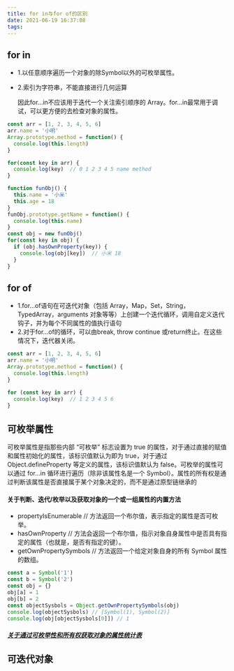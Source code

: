```yaml
---
title: for in与for of的区别
date: 2021-06-19 16:37:08
tags:
---
```



## for in

- 1.以任意顺序遍历一个对象的除Symbol以外的可枚举属性。
- 2.索引为字符串，不能直接进行几何运算

  因此for...in不应该用于迭代一个关注索引顺序的 Array。for...in最常用于调试，可以更方便的去检查对象的属性。

```javaScript
const arr = [1, 2, 3, 4, 5, 6]
arr.name = '小明'
Array.prototype.method = function() {
  console.log(this.length)
}

for(const key in arr) {
  console.log(key)  // 0 1 2 3 4 5 name method
}
```

```javaScript
function funObj() {
  this.name = '小米'
  this.age = 18
}
funObj.prototype.getName = function() {
  console.log(this.name)
}
const obj = new funObj()
for(const key in obj) {
  if (obj.hasOwnProperty(key)) {
    console.log(obj[key])  // 小米 18
  }
}
```

## for of 

- 1.for...of语句在可迭代对象（包括 Array，Map，Set，String，TypedArray，arguments 对象等等）上创建一个迭代循环，调用自定义迭代钩子，并为每个不同属性的值执行语句
- 2.对于for...of的循环，可以由break, throw  continue  或return终止。在这些情况下，迭代器关闭。

```javaScript
const arr = [1, 2, 3, 4, 5, 6]
arr.name = '小明'
Array.prototype.method = function() {
  console.log(this.length)
}

for (const key in arr) {
  console.log(key)  // 1 2 3 4 5 6
}
```

## 可枚举属性
可枚举属性是指那些内部 “可枚举” 标志设置为 true 的属性，对于通过直接的赋值和属性初始化的属性，该标识值默认为即为 true，对于通过 Object.defineProperty 等定义的属性，该标识值默认为 false。可枚举的属性可以通过 for...in 循环进行遍历（除非该属性名是一个 Symbol）。属性的所有权是通过判断该属性是否直接属于某个对象决定的，而不是通过原型链继承的

#### 关于判断、迭代/枚举以及获取对象的一个或一组属性的内置方法
- propertyIsEnumerable // 方法返回一个布尔值，表示指定的属性是否可枚举。
- hasOwnProperty  // 方法会返回一个布尔值，指示对象自身属性中是否具有指定的属性（也就是，是否有指定的键）。
- getOwnPropertySymbols  // 方法返回一个给定对象自身的所有 Symbol 属性的数组。
```javaScript
const a = Symbol('1')
const b = Symbol('2')
const obj = {}
obj[a] = 1
obj[b] = 2
const objectSysbols = Object.getOwnPropertySymbols(obj)
console.log(objectSysbols) // [Symbol(1), Symbol(2)]
console.log(obj[objectSysbols[0]]) // 1
```
##### [关于通过可枚举性和所有权获取对象的属性统计表](https://developer.mozilla.org/zh-CN/docs/Web/JavaScript/Enumerability_and_ownership_of_properties)

## 可迭代对象